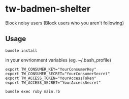 # tw-badmen-shelter

Block noisy users (Block users who you aren't following)

## Usage

```
bundle install
```

in your envrionment variables (eg. ~/.bash_profile)

```
export TW_CONSUMER_KEY="YourConsumerKey"
export TW_CONSUMER_SECRET="YourConsumerSecret"
export TW_ACCESS_TOKEN="YourAccessToken"
export TW_ACCESS_SECRET="YourAccessSecret"
```

```
bundle exec ruby main.rb
```
